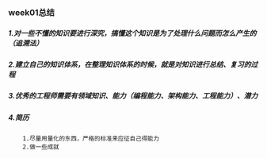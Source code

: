 ### week01总结


##### 1.对一些不懂的知识要进行深究，搞懂这个知识是为了处理什么问题而怎么产生的（追溯法）
##### 2.建立自己的知识体系，在整理知识体系的时候，就是对知识进行总结、复习的过程
##### 3.优秀的工程师需要有领域知识、能力（编程能力、架构能力、工程能力）、潜力
##### 4.简历
		1.尽量用量化的东西，严格的标准来应征自己得能力
		2.做一些成就
		
